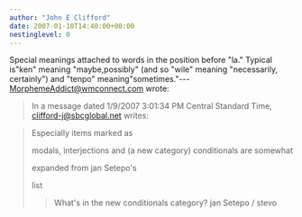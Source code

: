 ```yaml
---
author: "John E Clifford"
date: 2007-01-10T14:40:00+00:00
nestinglevel: 0
---
```

Special meanings attached to words in the position before "la." Typical is"ken" meaning "maybe,possibly" (and so "wile" meaning "necessarily, certainly") and "tenpo" meaning"sometimes."---
 [MorphemeAddict@wmconnect.com](mailto://MorphemeAddict@wmconnect.com) wrote:

> In a message dated 1/9/2007 3:01:34 PM Central Standard Time,
> [clifford-j@sbcglobal.net](mailto://clifford-j@sbcglobal.net) writes:

>>> 
> Especially items marked as
> 
> modals, interjections and (a new category) conditionals are somewhat
> 
> expanded from jan Setepo's
> 
> list
>> What's in the new conditionals category?
>> jan Setepo / stevo
>